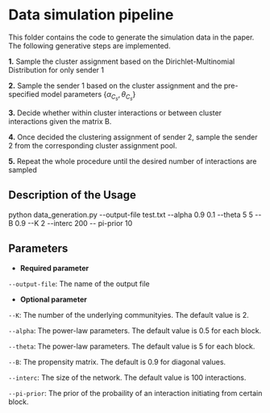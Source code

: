 # Data simulation pipeline

This folder contains the code to generate the simulation data in the paper. The following generative steps are implemented.

**1.** Sample the cluster assignment based on the Dirichlet-Multinomial Distribution for only sender 1

**2.** Sample the sender 1 based on the cluster assignment and the pre-specified model parameters $\{\alpha_{C_s},\theta_{C_s}\}$

**3.** Decide whether within cluster interactions or between cluster interactions given the matrix B. 

**4.** Once decided the clustering assignment of sender 2, sample the sender 2 from the corresponding cluster assignment pool.

**5.** Repeat the whole procedure until the desired number of interactions are sampled


## Description of the Usage

python data_generation.py --output-file test.txt --alpha 0.9 0.1 --theta 5 5 --B 0.9 --K 2 --interc 200 -- pi-prior 10

## Parameters 

- **Required parameter**

`--output-file`: The name of the output file

- **Optional parameter**

`--K`: The number of the underlying communityies. The default value is 2.

`--alpha`: The power-law parameters. The default value is 0.5 for each block.

`--theta`: The power-law parameters. The default value is 5 for each block.

`--B`: The propensity matrix. The default is 0.9 for diagonal values.

`--interc`: The size of the network. The default value is 100 interactions.

`--pi-prior`: The prior of the probaility of an interaction initiating from certain block.
